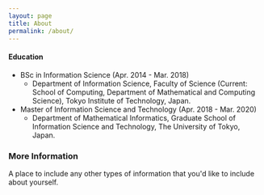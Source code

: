 ```yaml
---
layout: page
title: About
permalink: /about/
---
```




#### Education

* BSc in Information Science (Apr. 2014 - Mar. 2018)
  - Department of Information Science, Faculty of Science (Current: School of Computing, Department of Mathematical and Computing Science), Tokyo Institute of Technology, Japan.
* Master of Information Science and Technology (Apr. 2018 - Mar. 2020)
  - Department of Mathematical Informatics, Graduate School of Information Science and Technology, The University of Tokyo, Japan.

### More Information

A place to include any other types of information that you'd like to include about yourself.


<!--[email@domain.com](mailto:email@domain.com) -->
